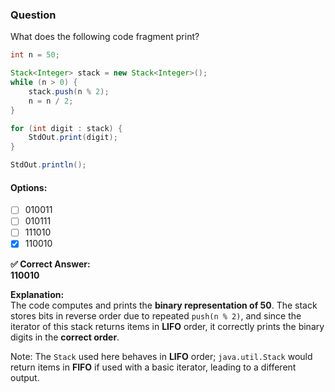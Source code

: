 ### Question  
What does the following code fragment print?
```java
int n = 50;

Stack<Integer> stack = new Stack<Integer>();
while (n > 0) {
    stack.push(n % 2);
    n = n / 2;
}

for (int digit : stack) {
    StdOut.print(digit);
}

StdOut.println();
```

#### Options:
- [ ] 010011  
- [ ] 010111  
- [ ] 111010  
- [x] 110010  

**✅ Correct Answer:**  
**110010**

**Explanation:**  
The code computes and prints the **binary representation of 50**. The stack stores bits in reverse order due to repeated `push(n % 2)`, and since the iterator of this stack returns items in **LIFO** order, it correctly prints the binary digits in the **correct order**.

Note: The `Stack` used here behaves in **LIFO** order; `java.util.Stack` would return items in **FIFO** if used with a basic iterator, leading to a different output.
